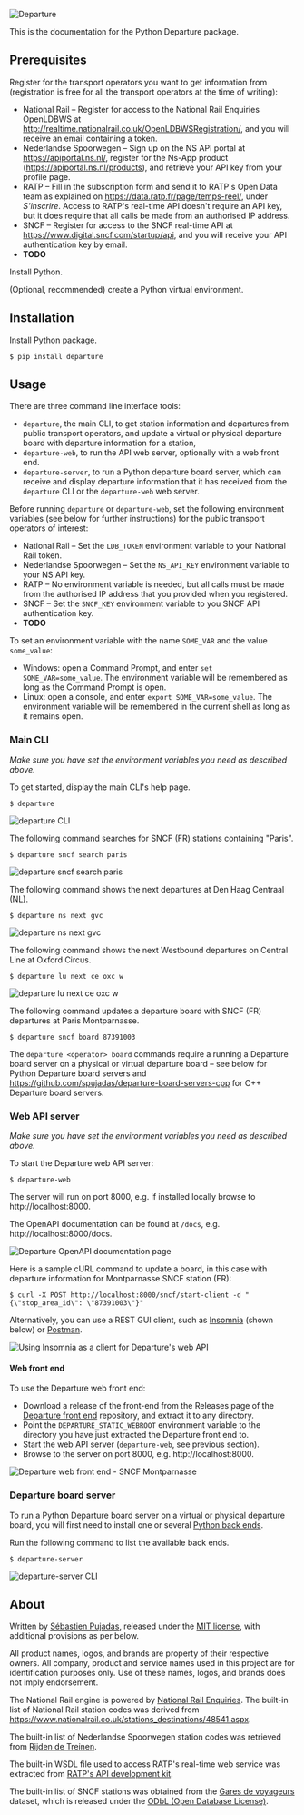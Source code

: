 ![Departure](https://user-images.githubusercontent.com/930566/95666191-9da79d00-0b57-11eb-9059-afe446d07ed9.png)

This is the documentation for the Python Departure package.



## Prerequisites

Register for the transport operators you want to get information from (registration is free for all the transport operators at the time of writing):

- National Rail –  Register for access to the National Rail Enquiries OpenLDBWS at http://realtime.nationalrail.co.uk/OpenLDBWSRegistration/, and you will receive an email containing a token.
- Nederlandse Spoorwegen – Sign up on the NS API portal at https://apiportal.ns.nl/, register for the Ns-App product (https://apiportal.ns.nl/products), and retrieve your API key from your profile page.
- RATP – Fill in the subscription form and send it to RATP's Open Data team as explained on https://data.ratp.fr/page/temps-reel/, under *S'inscrire*. Access to RATP's real-time API doesn't require an API key, but it does require that all calls be made from an authorised IP address.
- SNCF – Register for access to the SNCF real-time API at https://www.digital.sncf.com/startup/api, and you will receive your API authentication key by email.
- **TODO**



Install Python.

(Optional, recommended) create a Python virtual environment.



## Installation

Install Python package.


```
$ pip install departure
```

  

## Usage

There are three command line interface tools:

- `departure`, the main CLI, to get station information and departures from public transport operators, and update a virtual or physical departure board with departure information for a station,
- `departure-web`, to run the API web server, optionally with a web front end.
- `departure-server`, to run a Python departure board server, which can receive and display departure information that it has received from the `departure` CLI or the `departure-web` web server.



Before running `departure` or `departure-web`, set the following environment variables (see below for further instructions) for the public transport operators of interest:

- National Rail – Set the `LDB_TOKEN` environment variable to your National Rail token.
- Nederlandse Spoorwegen – Set the `NS_API_KEY` environment variable to your NS API key.
- RATP – No environment variable is needed, but all calls must be made from the authorised IP address that you provided when you registered.
- SNCF – Set the `SNCF_KEY` environment variable to you SNCF API authentication key.
- **TODO**



To set an environment variable with the name `SOME_VAR` and the value `some_value`:

- Windows: open a Command Prompt, and enter `set SOME_VAR=some_value`. The environment variable will be remembered as long as the Command Prompt is open.
- Linux: open a console, and enter `export SOME_VAR=some_value`. The environment variable will be remembered in the current shell as long as it remains open.



### Main CLI

*Make sure you have set the environment variables you need as described above.*

To get started, display the main CLI's help page.

```
$ departure
```

![departure CLI](images/departure-cli.svg)



The following command searches for SNCF (FR) stations containing "Paris".

```
$ departure sncf search paris
```

![departure sncf search paris](images/departure-sncf-search-paris.svg)



The following command shows the next departures at Den Haag Centraal (NL).

```
$ departure ns next gvc
```

![departure ns next gvc](images/departure-ns-next-gvc.svg)



The following command shows the next Westbound departures on Central Line at Oxford Circus.

```
$ departure lu next ce oxc w
```

![departure lu next ce oxc w](images/departure-lu-next.svg)



The following command updates a departure board with SNCF (FR) departures at Paris Montparnasse.

```
$ departure sncf board 87391003
```

The `departure <operator> board` commands require a running a Departure board server on a physical or virtual departure board – see below for Python Departure board servers and https://github.com/spujadas/departure-board-servers-cpp for C++ Departure board servers.



### Web API server

*Make sure you have set the environment variables you need as described above.*

To start the Departure web API server:

```
$ departure-web
```

The server will run on port 8000, e.g. if installed locally browse to http://localhost:8000.



The OpenAPI documentation can be found at `/docs`, e.g. http://localhost:8000/docs.

![Departure OpenAPI documentation page](images/departure-web-fastapi-doc.png)



Here is a sample cURL command to update a board, in this case with departure information for Montparnasse SNCF station (FR):

```
$ curl -X POST http://localhost:8000/sncf/start-client -d "{\"stop_area_id\": \"87391003\"}"
```



Alternatively, you can use a REST GUI client, such as [Insomnia](https://insomnia.rest/) (shown below) or [Postman](https://www.postman.com/).

![Using Insomnia as a client for Departure's web API](images/insomnia-departure-lu.gif)



#### Web front end

To use the Departure web front end:

- Download a release of the front-end from the Releases page of the [Departure front end](https://github.com/spujadas/departure-front-end) repository, and extract it to any directory.
- Point the `DEPARTURE_STATIC_WEBROOT` environment variable to the directory you have just extracted the Departure front end to.
- Start the web API server (`departure-web`, see previous section).
- Browse to the server on port 8000, e.g. http://localhost:8000.

![Departure web front end - SNCF Montparnasse](images/departure-web-sncf-montparnasse.gif)



### Departure board server

To run a Python Departure board server on a virtual or physical departure board, you will first need to install one or several [Python back ends](https://github.com/spujadas/departure-board-servers-python).

Run the following command to list the available back ends.

```
$ departure-server
```

![departure-server CLI](images/departure-server.svg)



## About

Written by [Sébastien Pujadas](https://pujadas.net/), released under the [MIT license](https://github.com/spujadas/departure-python/blob/master/LICENSE), with additional provisions as per below.

All product names, logos, and brands are property of their respective owners. All company, product and service names used in this project are for identification purposes only. Use of these names, logos, and brands does not imply endorsement.

The National Rail engine is powered by [National Rail Enquiries](https://www.nationalrail.co.uk/). The built-in list of National Rail station codes was derived from https://www.nationalrail.co.uk/stations_destinations/48541.aspx.

The built-in list of Nederlandse Spoorwegen station codes was retrieved from [Rijden de Treinen](https://www.rijdendetreinen.nl/over/open-data).

The built-in WSDL file used to access RATP's real-time web service was extracted from [RATP's API development kit](https://data.ratp.fr/page/temps-reel/).

The built-in list of SNCF stations was obtained from the [Gares de voyageurs](https://ressources.data.sncf.com/explore/dataset/referentiel-gares-voyageurs) dataset, which is released under the [ODbL (Open Database License)](https://data.sncf.com/pages/cgu/A1#A1).